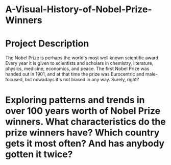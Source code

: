 # A-Visual-History-of-Nobel-Prize-Winners

# Project Description

The Nobel Prize is perhaps the world's most well known scientific award. Every year it is given to scientists and scholars in chemistry, literature, physics, medicine, economics, and peace. The first Nobel Prize was handed out in 1901, and at that time the prize was Eurocentric and male-focused, but nowadays it's not biased in any way. Surely, right?

# Exploring patterns and trends in over 100 years worth of Nobel Prize winners. What characteristics do the prize winners have? Which country gets it most often? And has anybody gotten it twice? 
